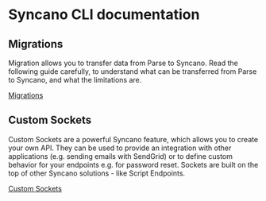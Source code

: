 # Syncano CLI documentation

## Migrations

Migration allows you to transfer data from Parse to Syncano. Read the following guide carefully, to understand 
what can be transferred from Parse to Syncano, and what the limitations are.

[Migrations](migrations/docs.md)

## Custom Sockets

Custom Sockets are a powerful Syncano feature, which allows you to create your own API. 
They can be used to provide an integration with other applications (e.g. sending emails with SendGrid) or to define custom behavior for your endpoints e.g. for password reset.
Sockets are built on the top of other Syncano solutions - like Script Endpoints. 

[Custom Sockets](custom_sockets/docs.md)

